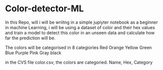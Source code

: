 # Color-detector-ML
In this Repo, will i will be wriitng in a simple jupiyter notebook as a beginner in machine Learning, i will be using a dataset of color and their hex values and train a model to detect this color in an unseen data and calculate how far the prediction will be.

The colors will be categorised in 8 categiories
Red
Orange
Yellow
Green
Blue
Purple
Pink
Gray
black

in the CVS file color.csv, the colors are categoried.
Name, Hex, Category
